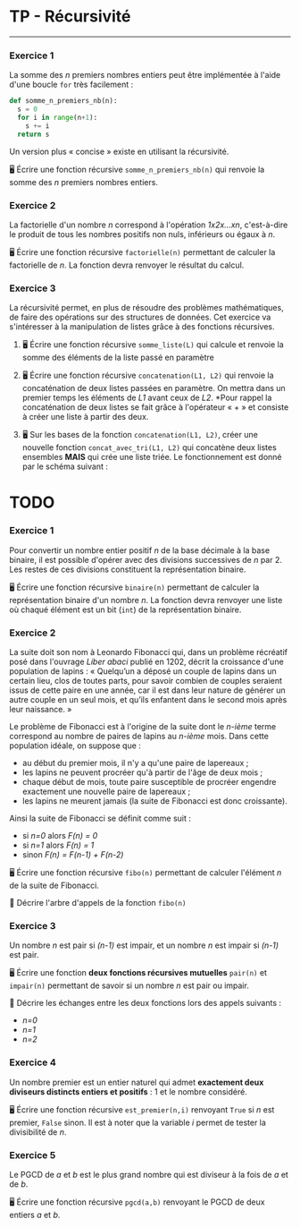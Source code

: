 # TP - Récursivité

---

### Exercice 1

La somme des *n* premiers nombres entiers peut être implémentée à l'aide d'une boucle ```for``` très facilement :

```python
def somme_n_premiers_nb(n):
  s = 0
  for i in range(n+1):
    s += i
  return s
```

Un version plus « concise » existe en utilisant la récursivité.

🖥️ Écrire une fonction récursive ```somme_n_premiers_nb(n)``` qui renvoie la somme des *n* premiers nombres entiers.


### Exercice 2

La factorielle d'un nombre *n* correspond à l'opération *1x2x...xn*, c'est-à-dire le produit de tous les nombres positifs non nuls, inférieurs ou égaux à *n*.

🖥️ Écrire une fonction récursive ```factorielle(n)``` permettant de calculer la factorielle de *n*. La fonction devra renvoyer le résultat du calcul.


### Exercice 3

La récursivité permet, en plus de résoudre des problèmes mathématiques, de faire des opérations sur des structures de données. Cet exercice va s'intéresser à la manipulation de listes grâce à des fonctions récursives.

1. 🖥️ Écrire une fonction récursive ```somme_liste(L)``` qui calcule et renvoie la somme des éléments de la liste passé en paramètre

2. 🖥️ Écrire une fonction récursive ```concatenation(L1, L2)``` qui renvoie la concaténation de deux listes passées en paramètre. On mettra dans un premier temps les éléments de *L1* avant ceux de *L2*. *Pour rappel la concaténation de deux listes se fait grâce à l'opérateur « + » et consiste à créer une liste à partir des deux.

3. 🖥️ Sur les bases de la fonction ```concatenation(L1, L2)```, créer une nouvelle fonction ```concat_avec_tri(L1, L2)``` qui concatène deux listes ensembles **MAIS** qui crée une liste triée. Le fonctionnement est donné par le schéma suivant :



# TODO

### Exercice 1

Pour convertir un nombre entier positif *n* de la base décimale à la base binaire, il est possible d'opérer avec des divisions successives de *n* par 2. Les restes de ces divisions constituent la représentation binaire.

🖥️ Écrire une fonction récursive ```binaire(n)``` permettant de calculer la représentation binaire d'un nombre *n*. La fonction devra renvoyer une liste où chaqué élément est un bit (```int```) de la représentation binaire.


### Exercice 2

La suite doit son nom à Leonardo Fibonacci qui, dans un problème récréatif posé dans l'ouvrage *Liber abaci* publié en 1202, décrit la croissance d'une population de lapins : « Quelqu’un a déposé un couple de lapins dans un certain lieu, clos de toutes parts, pour savoir combien de couples seraient issus de cette paire en une année, car il est dans leur nature de générer un autre couple en un seul mois, et qu’ils enfantent dans le second mois après leur naissance. »

Le problème de Fibonacci est à l'origine de la suite dont le *n-ième* terme correspond au nombre de paires de lapins au *n-ième* mois. Dans cette population idéale, on suppose que :

- au début du premier mois, il n'y a qu'une paire de lapereaux ;
- les lapins ne peuvent procréer qu'à partir de l'âge de deux mois ;
- chaque début de mois, toute paire susceptible de procréer engendre exactement une nouvelle paire de lapereaux ;
- les lapins ne meurent jamais (la suite de Fibonacci est donc croissante).

Ainsi la suite de Fibonacci se définit comme suit :

- si *n=0* alors *F(n) = 0*
- si *n=1* alors *F(n) = 1*
- sinon *F(n) = F(n-1) + F(n-2)*

🖥️ Écrire une fonction récursive ```fibo(n)``` permettant de calculer l'élément *n* de la suite de Fibonacci.

📝 Décrire l'arbre d'appels de la fonction ```fibo(n)```


### Exercice 3

Un nombre *n* est pair si *(n-1)* est impair, et un nombre *n* est impair si *(n-1)* est pair.

🖥️ Écrire une fonction **deux fonctions récursives mutuelles** ```pair(n)``` et ```impair(n)``` permettant de savoir si un nombre *n* est pair ou impair.

📝 Décrire les échanges entre les deux fonctions lors des appels suivants :

- *n=0*
- *n=1*
- *n=2*


### Exercice 4

Un nombre premier est un entier naturel qui admet **exactement deux diviseurs distincts entiers et positifs** : 1 et le nombre considéré.

🖥️ Écrire une fonction récursive ```est_premier(n,i)``` renvoyant ```True``` si *n* est premier, ```False``` sinon. Il est à noter que la variable *i* permet de tester la divisibilité de *n*.


### Exercice 5

Le PGCD de *a* et *b* est le plus grand nombre qui est diviseur à la fois de *a* et de *b*.

🖥️ Écrire une fonction récursive ```pgcd(a,b)``` renvoyant le PGCD de deux entiers *a* et *b*.
